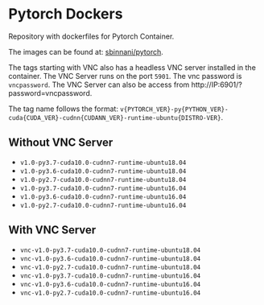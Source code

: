 # Pytorch Dockers
Repository with dockerfiles for Pytorch Container.

The images can be found at: [sbinnani/pytorch](https://hub.docker.com/r/sbinnani/pytorch).

The tags starting with VNC also has a headless VNC server installed in the container. The VNC Server runs on the port `5901`. The vnc password is `vncpassword`. The VNC Server can also be access from http://IP:6901/?password=vncpassword. 

The tag name follows the format:
`v{PYTORCH_VER}-py{PYTHON_VER}-cuda{CUDA_VER}-cudnn{CUDANN_VER}-runtime-ubuntu{DISTRO-VER}`.

## Without VNC Server
* `v1.0-py3.7-cuda10.0-cudnn7-runtime-ubuntu18.04`
* `v1.0-py3.6-cuda10.0-cudnn7-runtime-ubuntu18.04`
* `v1.0-py2.7-cuda10.0-cudnn7-runtime-ubuntu18.04`
* `v1.0-py3.7-cuda10.0-cudnn7-runtime-ubuntu16.04`
* `v1.0-py3.6-cuda10.0-cudnn7-runtime-ubuntu16.04`
* `v1.0-py2.7-cuda10.0-cudnn7-runtime-ubuntu16.04`

## With VNC Server
* `vnc-v1.0-py3.7-cuda10.0-cudnn7-runtime-ubuntu18.04`
* `vnc-v1.0-py3.6-cuda10.0-cudnn7-runtime-ubuntu18.04`
* `vnc-v1.0-py2.7-cuda10.0-cudnn7-runtime-ubuntu18.04`
* `vnc-v1.0-py3.7-cuda10.0-cudnn7-runtime-ubuntu16.04`
* `vnc-v1.0-py3.6-cuda10.0-cudnn7-runtime-ubuntu16.04`
* `vnc-v1.0-py2.7-cuda10.0-cudnn7-runtime-ubuntu16.04`
